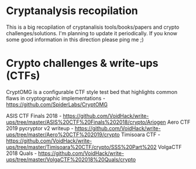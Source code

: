 # Cryptanalysis recopilation

This is a big recopilation of cryptanalisis tools/books/papers and crypto challenges/solutions. I'm planning to update it periodically. If you know some good information in this direction please ping me ;)

# Crypto challenges & write-ups (CTFs)

CryptOMG is a configurable CTF style test bed that highlights common flaws in cryptographic implementations -https://github.com/SpiderLabs/CryptOMG

ASIS CTF Finals 2018 - https://github.com/VoidHack/write-ups/tree/master/ASIS%20CTF%20Finals%202018/crypto/Ariogen
Aero CTF 2019 pycryptor v2 writeup - https://github.com/VoidHack/write-ups/tree/master/Aero%20CTF%202019/crypto
Timisoara CTF - https://github.com/VoidHack/write-ups/tree/master/Timisoara%20CTF/crypto/SSS%20Part%202
VolgaCTF 2018 Quals - https://github.com/VoidHack/write-ups/tree/master/VolgaCTF%202018%20Quals/crypto

